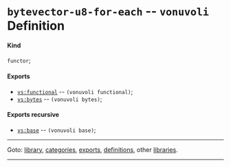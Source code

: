 

<a id='definition__vonuvoli__bytevector-u8-for-each'></a>

# `bytevector-u8-for-each` -- `vonuvoli` Definition


<a id='definition__vonuvoli__bytevector-u8-for-each__kind'></a>

#### Kind

`functor`;


<a id='definition__vonuvoli__bytevector-u8-for-each__exports'></a>

#### Exports

 * [`vs:functional`](../../vonuvoli/exports/vs_3a_functional.md#export__vonuvoli__vs_3a_functional) -- `(vonuvoli functional)`;
 * [`vs:bytes`](../../vonuvoli/exports/vs_3a_bytes.md#export__vonuvoli__vs_3a_bytes) -- `(vonuvoli bytes)`;


<a id='definition__vonuvoli__bytevector-u8-for-each__exports-recursive'></a>

#### Exports recursive

 * [`vs:base`](../../vonuvoli/exports/vs_3a_base.md#export__vonuvoli__vs_3a_base) -- `(vonuvoli base)`;

----

Goto: [library](../../vonuvoli/_index.md#library__vonuvoli), [categories](../../vonuvoli/categories/_index.md#toc__vonuvoli__categories), [exports](../../vonuvoli/exports/_index.md#toc__vonuvoli__exports), [definitions](../../vonuvoli/definitions/_index.md#toc__vonuvoli__definitions), other [libraries](../../_libraries.md#toc__libraries).

----

